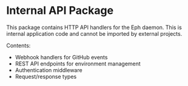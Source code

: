 # Internal API Package

This package contains HTTP API handlers for the Eph daemon.
This is internal application code and cannot be imported by external projects.

Contents:
- Webhook handlers for GitHub events
- REST API endpoints for environment management  
- Authentication middleware
- Request/response types
